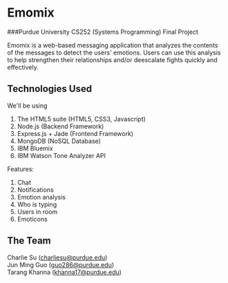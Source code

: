 # Emomix
###Purdue University CS252 (Systems Programming) Final Project

Emomix is a web-based messaging application that analyzes the contents of the messages to detect the users' emotions. Users can use this analysis to help strengthen their relationships and/or deescalate fights quickly and effectively. 

## Technologies Used

We'll be using  
1. The HTML5 suite (HTML5, CSS3, Javascript)  
2. Node.js (Backend Framework)  
3. Express.js + Jade (Frontend Framework)  
4. MongoDB (NoSQL Database)  
5. IBM Bluemix  
6. IBM Watson Tone Analyzer API  

Features:

1. Chat
2. Notifications
3. Emotion analysis
4. Who is typing
5. Users in room
6. Emoticons

## The Team

Charlie Su (charliesu@purdue.edu)  
Jun Ming Guo (guo286@purdue.edu)  
Tarang Khanna (khanna17@purdue.edu)  

